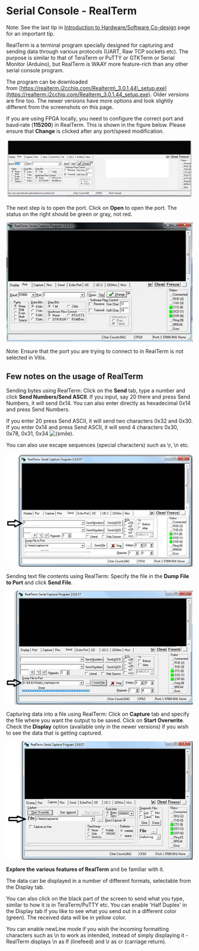 # Serial Console - RealTerm

Note: See the last tip in [Introduction to Hardware/Software Co-design](1_Intro.md) page for an important tip.

RealTerm is a terminal program specially designed for capturing and sending data through various protocols (UART, Raw TCP sockets etc). The purpose is similar to that of TeraTerm or PuTTY or GTKTerm or Serial Monitor (Arduino), but RealTerm is WAAY more feature-rich than any other serial console program.

The program can be downloaded from [https://realterm.i2cchip.com/Realterm\_3.0.1.44\_setup.exe](https://realterm.i2cchip.com/Realterm_3.0.1.44_setup.exe). Older versions are fine too. The newer versions have more options and look slightly different from the screenshots on this page.

If you are using FPGA locally, you need to configure the correct port and baud‐rate (**115200**) in RealTerm. This is shown in the figure below. Please ensure that **Change** is clicked after any port/speed modification.

![](4_Serial_Console/image-33f578bc-116b-474e-8f49-aff0209b56d9.png)

The next step is to open the port. Click on **Open** to open the port. The status on the right should be green or gray, not red.

![](4_Serial_Console/image-7915ea06-3dda-47d1-887c-f693b871c337.png)

Note: Ensure that the port you are trying to connect to in RealTerm is not selected in Vitis.

## Few notes on the usage of RealTerm

Sending bytes using RealTerm: Click on the **Send** tab, type a number and click **Send Numbers/Send ASCII**. If you input, say 20 there and press Send Numbers, it will send 0x14. You can also enter directly as hexadecimal 0x14 and press Send Numbers.

If you enter 20 press Send ASCII, it will send two characters 0x32 and 0x30. If you enter 0x14 and press Send ASCII, it will send 4 characters 0x30, 0x78, 0x31, 0x34 ![(smile)](4_Serial_Console/smile.svg "(smile)").

You can also use escape sequences (special characters) such as \\r, \\n etc.

![](4_Serial_Console/image-2161ddca-826f-4d6f-89b6-7faa963dd3eb.png)

Sending text file contents using RealTerm: Specify the file in the **Dump File to Port** and click **Send File**.

![](4_Serial_Console/image-e982c374-1cf1-4ea8-9816-6d63f0b5973f.png)

Capturing data into a file using RealTerm: Click on **Capture** tab and specify the file where you want the output to be saved. Click on **Start Overwrite**.  Check the **Display** option (available only in the newer versions) if you wish to see the data that is getting captured.

![](4_Serial_Console/image-ba11a73a-b29d-461a-9e9d-ce69bcc20d90.png)

**Explore the various features of RealTerm** and be familiar with it.

The data can be displayed in a number of different formats, selectable from the Display tab.

You can also click on the black part of the screen to send what you type, similar to how it is in TeraTerm/PuTTY etc. You can enable 'Half Duplex' in the Display tab if you like to see what you send out in a different color (green). The received data will be in yellow color.

You can enable newLine mode if you wish the incoming formatting characters such as \\n to work as intended, instead of simply displaying it - RealTerm displays \\n as lf (linefeed) and \\r as cr (carriage return).
